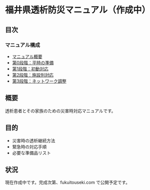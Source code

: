# 福井県透析防災マニュアル（作成中）

## 目次

### マニュアル構成
- [マニュアル概要](docs/index.md)
- [第0段階：平時の準備](docs/00-平時の準備.md)
- [第1段階：初動対応](docs/01-初動対応.md)
- [第2段階：施設別対応](docs/02-施設別対応.md)
- [第3段階：ネットワーク調整](docs/03-ネットワーク調整.md)

## 概要
透析患者とその家族のための災害時対応マニュアルです。

## 目的
- 災害時の透析継続方法
- 緊急時の対応手順
- 必要な準備品リスト

## 状況
現在作成中です。完成次第、fukuitouseki.com で公開予定です。
